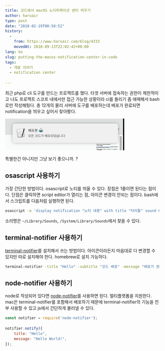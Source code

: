 ```yaml
---
title: 코드에서 macOS 노티피케이션 센터 띄우기
author: haruair
type: post
date: "2018-02-19T00:58:52"
history:
  - 
    from: https://www.haruair.com/blog/4333
    movedAt: 2018-09-13T22:02:42+00:00
lang: ko
slug: putting-the-macos-notification-center-in-code
tags:
  - 개발 이야기
  - notification center

---
```

최근 php로 cli 도구를 만드는 프로젝트를 했다. 타겟 서버에 접속하는 권한이 제한적이고 나도 프로젝트 스코프 내에서만 접근 가능한 상황이라 ci를 돌리기 좀 애매해서 bash로만 작성해뒀다. 총 12개의 물리 서버에 도구를 배포하는데 배포가 완료되면 notification을 띄우고 싶어서 찾아봤다.

![](deploy-bot.png)

특별한건 아니지만 그냥 보기 좋으니까. ?

## osascript 사용하기

가장 간단한 방법이다. osascript로 노티를 띄울 수 있다. 장점은 1줄이면 된다는 점이다. 단점은 클릭하면 script editor가 열리는 점, 아이콘 변경이 안되는 점이다. bash에서 스크립트를 다음처럼 실행하면 된다.

```bash
osascript -e 'display notification "노티 내용" with title "타이틀" sound name "Basso"'
```

소리명은 `~/Library/Sounds`, `/System/Library/Sounds`에서 찾을 수 있다.

## terminal-notifier 사용하기

[terminal-notifier][1]를 설치해서 쓰는 방법이다. 아이콘이라든지 마음대로 다 변경할 수 있지만 따로 설치해야 한다. homebrew로 설치 가능하다.

```bash
terminal-notifier -title "Hello" -subtitle "코드 배포" -message "배포가 완료되었습니다" -appIcon https://haruair.com/logo.png
```

## node-notifier 사용하기

node로 작성되어 있다면 [node-notifier][2]를 사용하면 된다. 멀티플랫폼을 지원한다. mac은 terminal-notifier를 포함해서 배포하기 때문에 terminal-notifier의 기능을 전부 사용할 수 있고 js에서 간단하게 불러낼 수 있다.

```js
const notifier = require('node-notifier');

notifier.notify({
    title: "Hello",
    message: "Hello World!",
});
```

[1]: https://github.com/julienXX/terminal-notifier
[2]: https://github.com/mikaelbr/node-notifier